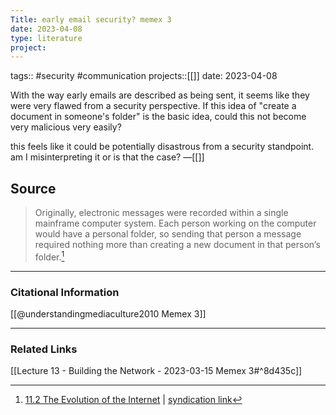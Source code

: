```yaml
---
Title: early email security? memex 3
date: 2023-04-08
type: literature
project:
---
```

tags:: #security #communication 
projects::[[]]
date: 2023-04-08

With the way early emails are described as being sent, it seems like they were very flawed from a security perspective. If this idea of "create a document in someone's folder" is the basic idea, could this not become very malicious very easily?

this feels like it could be potentially disastrous from a security standpoint. am I misinterpreting it or is that the case?
&mdash;[[]]

## Source 
> Originally, electronic messages were recorded within a single mainframe computer system. Each person working on the computer would have a personal folder, so sending that person a message required nothing more than creating a new document in that person’s folder.[^1]

[^1]: [11.2 The Evolution of the Internet](https://open.lib.umn.edu/mediaandculture/chapter/11-2-the-evolution-of-the-internet/) | [syndication link](tk) 

---
### Citational Information

[[@understandingmediaculture2010 Memex 3]]

---

### Related Links

[[Lecture 13 - Building the Network - 2023-03-15 Memex 3#^8d435c]]